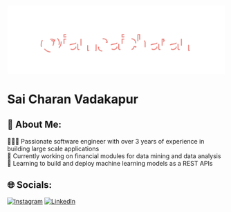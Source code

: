 ![Alt text](header.svg)

# Sai Charan Vadakapur

## 💫 About Me:
👨🏻‍🔬 Passionate software engineer with over 3 years of experience in building large scale applications  
🔭 Currently working on financial modules for data mining and data analysis  
📖 Learning to build and deploy machine learning models as a REST APIs

## 🌐 Socials:
[![Instagram](https://img.shields.io/badge/Instagram-%23E4405F.svg?logo=Instagram&logoColor=white)](https://www.instagram.com/iamsaicharan/) [![LinkedIn](https://img.shields.io/badge/LinkedIn-%230077B5.svg?logo=linkedin&logoColor=white)](https://www.linkedin.com/in/vadakapur-sai-charan/) 

<!---
iamsaicharan/iamsaicharan is a ✨ special ✨ repository because its `README.md` (this file) appears on your GitHub profile.
You can click the Preview link to take a look at your changes.
--->
